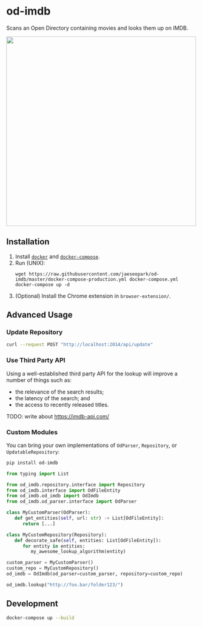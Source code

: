 # od-imdb

Scans an Open Directory containing movies and looks them up on IMDB.

<img src="https://user-images.githubusercontent.com/20038316/147895369-3c67ea0f-18f9-4943-86d4-fbe7c4665ff5.gif" width="500" />

## Installation

1. Install [`docker`](https://docs.docker.com/get-docker/) and [`docker-compose`](https://docs.docker.com/compose/install/).
1. Run (UNIX):
    ```bssh
    wget https://raw.githubusercontent.com/jaeseopark/od-imdb/master/docker-compose-production.yml docker-compose.yml
    docker-compose up -d
    ```
1. (Optional) Install the Chrome extension in `browser-extension/`.

## Advanced Usage

### Update Repository

```bash
curl --request POST "http://localhost:2014/api/update"
```

### Use Third Party API

Using a well-established third party API for the lookup will improve a number of things such as:
* the relevance of the search results;
* the latency of the search; and
* the access to recently released titles.

TODO: write about https://imdb-api.com/

### Custom Modules

You can bring your own implementations of `OdParser`, `Repository`, or `UpdatableRepository`:

```bash
pip install od-imdb
```

```python
from typing import List

from od_imdb.repository.interface import Repository
from od_imdb.interface import OdFileEntity
from od_imdb.od_imdb import OdImdb
from od_imdb.od_parser.interface import OdParser

class MyCustomParser(OdParser):
   def get_entities(self, url: str) -> List[OdFileEntity]:
      return [...]

class MyCustomRepository(Repository):
   def decorate_safe(self, entities: List[OdFileEntity]):
      for entity in entities:
         my_awesome_lookup_algorithm(entity)

custom_parser = MyCustomParser()
custom_repo = MyCustomRepository()
od_imdb = OdImdb(od_parser=custom_parser, repository=custom_repo)

od_imdb.lookup("http://foo.bar/folder123/")
```

## Development

```bash
docker-compose up --build
```
